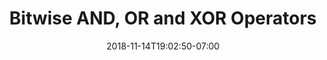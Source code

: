 ---
title: 'Bitwise AND, OR and XOR Operators'
date: 2018-11-14T19:02:50-07:00
weight: 5.
draft: false
---